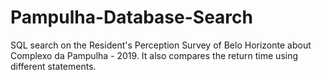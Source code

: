 # Pampulha-Database-Search
SQL search on the Resident's Perception Survey of Belo Horizonte about Complexo da Pampulha - 2019. It also compares the return time using different statements.
